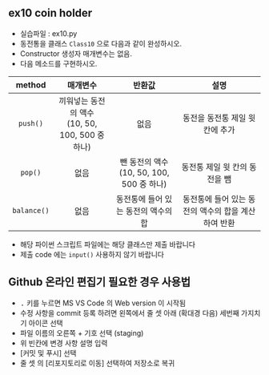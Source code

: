 ## ex10 coin holder
* 실습파일 : ex10.py
* 동전통을 클래스 `Class10` 으로 다음과 같이 완성하시오.
* Constructor 생성자 매개변수는 없음.
* 다음 메소드를 구현하시오.

| method | 매개변수 | 반환값 | 설명 |
|:------:|:------:|:------:|:------:|
| `push()` | 끼워넣는 동전의 액수<br>(10, 50, 100, 500 중 하나) | 없음 | 동전을 동전통 제일 윗 칸에 추가 |
| `pop()` | 없음 | 뺀 동전의 액수<br>(10, 50, 100, 500 중 하나) | 동전통 제일 윗 칸의 동전을 뺌 |
| `balance()` | 없음 | 동전통에 들어 있는 동전의 액수의 합 | 동전통에 들어 있는 동전의 액수의 합을 계산하여 반환 |
* 해당 파이썬 스크립트 파일에는 해당 클래스만 제출 바랍니다
* 제출 code 에는 `input()` 사용하지 않기 바랍니다
## Github 온라인 편집기 필요한 경우 사용법
* <kbd>.</kbd> 키를 누르면 MS VS Code 의 Web version 이 시작됨
* 수정 사항을 commit 등록 하려면 왼쪽에서 줄 셋 아래 (확대경 다음) 세번째 가지치기 아이콘 선택
* 파일 이름의 오른쪽 + 기호 선택 (staging)
* 위 빈칸에 변경 사항 설명 입력
* [커밋 및 푸시] 선택
* 줄 셋 의 [리포지토리로 이동] 선택하여 저장소로 복귀
